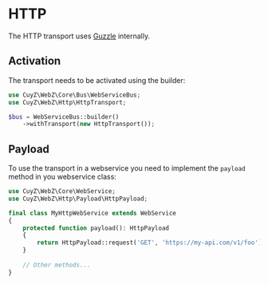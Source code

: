 # HTTP

The HTTP transport uses [Guzzle][link-guzzle] internally.

## Activation

The transport needs to be activated using the builder:

```php
use CuyZ\WebZ\Core\Bus\WebServiceBus;
use CuyZ\WebZ\Http\HttpTransport;

$bus = WebServiceBus::builder()
    ->withTransport(new HttpTransport());
```

## Payload

To use the transport in a webservice you need to implement the `payload` method
in you webservice class:

```php
use CuyZ\WebZ\Core\WebService;
use CuyZ\WebZ\Http\Payload\HttpPayload;

final class MyHttpWebService extends WebService
{
    protected function payload(): HttpPayload
    {
        return HttpPayload::request('GET', 'https://my-api.com/v1/foo');
    }
    
    // Other methods...
}
```

[link-guzzle]: https://github.com/guzzle/guzzle
